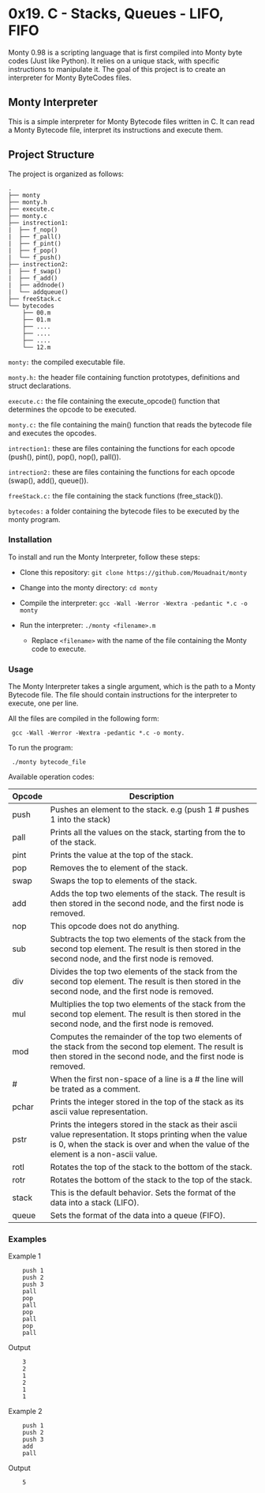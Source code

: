 # 0x19. C - Stacks, Queues - LIFO, FIFO

Monty 0.98 is a scripting language that is first compiled into Monty byte codes (Just like Python). It relies on a unique stack, with specific instructions to manipulate it. The goal of this project is to create an interpreter for Monty ByteCodes files.

## Monty Interpreter

This is a simple interpreter for Monty Bytecode files written in C. It can read a Monty Bytecode file, interpret its instructions and execute them.

## Project Structure

The project is organized as follows:

```
.
├── monty
├── monty.h
├── execute.c
├── monty.c
├── instrection1:
|  ├── f_nop()
|  ├── f_pall()
|  ├── f_pint()
|  ├── f_pop()
|  └── f_push()
├── instrection2:
|  ├── f_swap()
|  ├── f_add()
|  ├── addnode()
|  └── addqueue()
├── freeStack.c
└── bytecodes
    ├── 00.m
    ├── 01.m
    ├── ....
    ├── ....
    ├── ....
    └── 12.m
```

`monty:` the compiled executable file.

`monty.h:` the header file containing function prototypes, definitions and struct declarations.

`execute.c:` the file containing the execute_opcode() function that determines the opcode to be executed.

`monty.c:` the file containing the main() function that reads the bytecode file and executes the opcodes.

`intrection1:` these are files containing the functions for each opcode (push(), pint(), pop(), nop(), pall()).

`intrection2:` these are files containing the functions for each opcode (swap(), add(), queue()).

`freeStack.c:` the file containing the stack functions (free_stack()).

`bytecodes:` a folder containing the bytecode files to be executed by the monty program.

### Installation

To install and run the Monty Interpreter, follow these steps:

- Clone this repository: `git clone https://github.com/Mouadnait/monty`

- Change into the monty directory: `cd monty`

- Compile the interpreter: `gcc -Wall -Werror -Wextra -pedantic *.c -o monty`

- Run the interpreter: `./monty <filename>.m`
  - Replace `<filename>` with the name of the file containing the Monty code to execute.

### Usage

The Monty Interpreter takes a single argument, which is the path to a Monty Bytecode file. The file should contain instructions for the interpreter to execute, one per line.

All the files are compiled in the following form:

```
 gcc -Wall -Werror -Wextra -pedantic *.c -o monty.

```

To run the program:

```
 ./monty bytecode_file
```

Available operation codes:

| Opcode | Description                                                                                                                                                                                        |
| ------ | -------------------------------------------------------------------------------------------------------------------------------------------------------------------------------------------------- |
| push   | Pushes an element to the stack. e.g (push 1 # pushes 1 into the stack)                                                                                                                             |
| pall   | Prints all the values on the stack, starting from the to of the stack.                                                                                                                             |
| pint   | Prints the value at the top of the stack.                                                                                                                                                          |
| pop    | Removes the to element of the stack.                                                                                                                                                               |
| swap   | Swaps the top to elements of the stack.                                                                                                                                                            |
| add    | Adds the top two elements of the stack. The result is then stored in the second node, and the first node is removed.                                                                               |
| nop    | This opcode does not do anything.                                                                                                                                                                  |
| sub    | Subtracts the top two elements of the stack from the second top element. The result is then stored in the second node, and the first node is removed.                                              |
| div    | Divides the top two elements of the stack from the second top element. The result is then stored in the second node, and the first node is removed.                                                |
| mul    | Multiplies the top two elements of the stack from the second top element. The result is then stored in the second node, and the first node is removed.                                             |
| mod    | Computes the remainder of the top two elements of the stack from the second top element. The result is then stored in the second node, and the first node is removed.                              |
| #      | When the first non-space of a line is a # the line will be trated as a comment.                                                                                                                    |
| pchar  | Prints the integer stored in the top of the stack as its ascii value representation.                                                                                                               |
| pstr   | Prints the integers stored in the stack as their ascii value representation. It stops printing when the value is 0, when the stack is over and when the value of the element is a non-ascii value. |
| rotl   | Rotates the top of the stack to the bottom of the stack.                                                                                                                                           |
| rotr   | Rotates the bottom of the stack to the top of the stack.                                                                                                                                           |
| stack  | This is the default behavior. Sets the format of the data into a stack (LIFO).                                                                                                                     |
| queue  | Sets the format of the data into a queue (FIFO).                                                                                                                                                   |

### Examples

Example 1

```
    push 1
    push 2
    push 3
    pall
    pop
    pall
    pop
    pall
    pop
    pall
```

Output

```
    3
    2
    1
    2
    1
    1
```

Example 2

```
    push 1
    push 2
    push 3
    add
    pall
```

Output

```
    5
```
